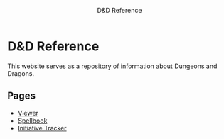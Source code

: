 <header id="topBar">

D&D Reference

</header>

# D&D Reference

This website serves as a repository of information about Dungeons and Dragons.

## Pages

- [Viewer](/view)
- [Spellbook](/spellbook)
- [Initiative Tracker](/tracker)
